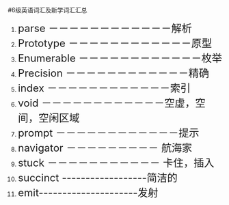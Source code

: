 #6级英语词汇及新学词汇汇总
1. <font size=5>parse －－－－－－－－－－－－解析</font>
2. <font size=5>Prototype －－－－－－－－－－－－原型</font>
3. <font size=5>Enumerable －－－－－－－－－－－－枚举</font>
4. <font size=5>Precision －－－－－－－－－－－－精确</font>
5. <font size=5>index －－－－－－－－－－－－索引</font>
6. <font size=5>void －－－－－－－－－－－－空虚，空间，空闲区域</font> 
7. <font size=5>prompt －－－－－－－－－－－－提示</font>
8. <font size =5>navigator －－－－－－－－－ 航海家</font>
9. <font size =5>stuck －－－－－－－－－－－ 卡住，插入</font>
10. <font size =5>succinct ------------------简洁的</font>
11. <font size =5>emit---------------------发射</font>